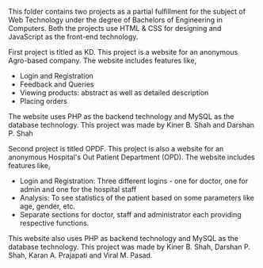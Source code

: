This folder contains two projects as a partial fulfillment for the subject of Web Technology under the degree of Bachelors of Engineering in Computers. Both the projects use HTML & CSS for designing and JavaScript as the front-end technology.

First project is titled as KD. This project is a website for an anonymous Agro-based company. The website includes features like,
  - Login and Registration
  - Feedback and Queries
  - Viewing products: abstract as well as detailed description
  - Placing orders
  
The website uses PHP as the backend technology and MySQL as the database technology. This project was made by Kiner B. Shah and Darshan P. Shah

Second project is titled OPDF. This project is also a website for an anonymous Hospital's Out Patient Department (OPD). The website includes features like,
  - Login and Registration: Three different logins - one for doctor, one for admin and one for the hospital staff
  - Analysis: To see statistics of the patient based on some parameters like age, gender, etc.
  - Separate sections for doctor, staff and administrator each providing respective functions.

This website also uses PHP as backend technology and MySQL as the database technology. This project was made by Kiner B. Shah, Darshan P. Shah, Karan A. Prajapati and Viral M. Pasad.
